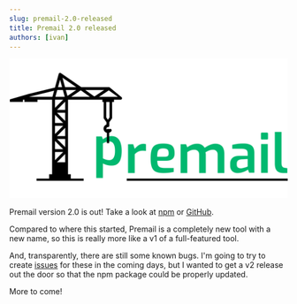 ```yaml
---
slug: premail-2.0-released
title: Premail 2.0 released
authors: [ivan]
---
```


![Premail](./logo.png)

Premail version 2.0 is out! Take a look at [npm](https://www.npmjs.com/package/premail) or [GitHub](https://github.com/premail/premail).

Compared to where this started, Premail is a completely new tool with a new name, so this is really more like a v1 of a full-featured tool.

And, transparently, there are still some known bugs. I'm going to try to create [issues](https://github.com/premail/premail/issues?q=is%3Aissue+is%3Aopen+sort%3Aupdated-desc) for these in the coming days, but I wanted to get a v2 release out the door so that the npm package could be properly updated.

More to come!
